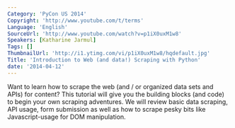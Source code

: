 ```yaml
---
Category: 'PyCon US 2014'
Copyright: 'http://www.youtube.com/t/terms'
Language: 'English'
SourceUrl: 'http://www.youtube.com/watch?v=p1iX0uxM1w8'
Speakers: [Katharine Jarmul]
Tags: []
ThumbnailUrl: 'http://i1.ytimg.com/vi/p1iX0uxM1w8/hqdefault.jpg'
Title: 'Introduction to Web (and data!) Scraping with Python'
date: '2014-04-12'
---
```

Want to learn how to scrape the web (and / or organized data sets and APIs) for content? This tutorial will give you the building blocks (and code) to begin your own scraping adventures. We will review basic data scraping, API usage, form submission as well as how to scrape pesky bits like Javascript-usage for DOM manipulation.